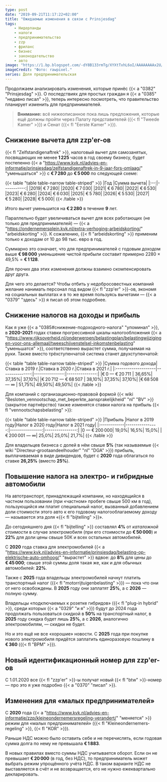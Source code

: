 ```yaml
---
type: post
date: "2019-09-21T11:17:22+02:00"
title: "Ожидаемые изменения в связи с Prinsjesdag"
tags:
    - Нидерланды
    - налоги
    - предпринимательство
    - zzp
    - фриланс
    - бизнес
    - законодательство
    - авто
image: "https://1.bp.blogspot.com/-dY8B133rmTg/XYXtTxhL6oI/AAAAAAAAx2U/4qjey_hUVvALNI5jXDRoW6WAdRGEcGoqQCKgBGAsYHg/s1600/business-3152586_1280.jpg"
imageCredit: "Фото: rawpixel."
series: Доля предпринимательская
---
```


Продолжаем анализировать изменения, которые принёс {{< a "0382" "Prinsjesdag" >}}. О последствиях для простых граждан я {{< a "0385" "недавно писал" >}}, теперь интересно посмотреть, что правительство планирует изменить для предпринимателей.

<!--more-->

> **Внимание:** всё нижеописанное пока лишь предложения, которые ещё должны пройти через Палату представителей ({{< fl "Tweede Kamer" >}}) и Сенат ({{< fl "Eerste Kamer" >}}).

## Снижение вычета для zzp'er-ов

{{< fl "Zelfstandigenaftrek" >}}, налоговый вычет для самозанятых, посвящающих не менее **1 225** часов в год своему бизнесу, будет постепенно {{< a "https://www.kvk.nl/advies-en-informatie/prinsjesdag/zelfstandigenaftrek-in-9-jaar-fors-omlaag/" "уменьшаться" >}} с **€ 7 280** до **€ 5 000** по следующей схеме:

{{< table "table table-narrow table-striped" >}}
|Год |Сумма вычета|
|:--:|-----------:|
|2019|     € 7 280|
|2020|     € 7 030|
|2021|     € 6 780|
|2022|     € 6 530|
|2023|     € 6 280|
|2024|     € 6 030|
|2025|     € 5 780|
|2026|     € 5 530|
|2027|     € 5 280|
|2028|     € 5 000|
{{< /table >}}

Итого вычет уменьшится на **€ 2 280** в течение **9** лет.

Параллельно будет увеличиваться вычет для всех работающих (не только для предпринимателей) — {{< a "https://ondernemersplein.kvk.nl/extra-verhoging-arbeidskorting/" "arbeidskorting" >}}. К сожалению, {{< fl "arbeidskorting" >}} применим только к доходам от 10 до 98 тыс. евро в год.

Суммарно это означает, что для предпринимателей с годовым доходом выше **€ 98 000** уменьшение чистой прибыли составит примерно 2280 × 49,5% = **€ 1 128**.

Для прочих два этих изменения должны взаимно скомпенсировать друг друга.

Для чего это делается? Чтобы отбить у недобросовестных компаний желание нанимать персонал под видом {{< fl "zzp'er" >}}-ов, экономя на социальных выплатах и в то же время пользуясь вычетами — {{< a "0379" "­здесь" >}} я писал об этом подробнее.

## Снижение налогов на доходы и прибыль

Как я уже {{< a "0385#снижение-подоходного-налога" "упоминал" >}}, в **2020-2021** годах ставки прогрессивной шкалы налогообложения {{< a "https://www.rijksoverheid.nl/onderwerpen/belastingplan/belastingwijzigingen-voor-ons-allemaal/tweeschijvenstelsel-inkomstenbelasting" "уменьшатся" >}}, соответственно вырастет сумма, получаемая на руки. Также вместо трёхступенчатой система станет двухступенчатой:

{{< table "table table-narrow table-striped" >}}
|Сумма годового дохода|Ставка в 2019 г.|Ставка в 2020 г.|Ставка в 2021 г.|
|:--------------------|---------------:|---------------:|---------------:|
|€ 0 — € 20 711       |          36,65%|          37,35%|          37,10%|
|€ 20 712 — € 68 507  |          38,10%|          37,35%|          37,10%|
|€ 68 508 — ∞         |          51,75%|          49,50%|          49,50%|
{{< /table >}}

Для компаний с организационно-правовой формой {{< wiki "Besloten_vennootschap_met_beperkte_aansprakelijkheid" "nl" "BV" >}} (закрытое партнёрство) также изменятся ставки налога на прибыль {{< fl "vennootschapsbelasting" >}}:

{{< table "table table-narrow table-striped" >}}
|Прибыль      |Налог в 2019 году|Налог в 2020 году|Налог в 2021 году|
|:------------|----------------:|----------------:|----------------:|
|0 — € 200 000|            19,0%|            16,5%|            15,0%|
|€ 200 001 — ∞|            25,0%|            25,0%|            21,7%|
{{< /table >}}

Для владельцев бизнеса с долей в нём свыше **5%** (так называемые {{< wiki "Directeur-grootaandeelhouder" "nl" "DGA" >}}) прибыль, выплачиваемая в виде дивидендов, будет с **2020** года облагаться по ставке **26,25%** (вместо **25%**).

## Повышение налога на электро- и гибридные автомобили

На автотранспорт, принадлежащий компании, но находящийся в частном пользовании (при «частном» пробеге свыше 500 км в год), пользующийся им платит специальный налог, вызванный добавлением доли стоимости этого авто к его годовому налогооблагаемому доходу — называется эта доля «{{< fl "bijtelling" >}}».

До сегодняшнего дня {{< fl "bijtelling" >}} составлял **4%** от *каталожной стоимости* в случае электромобиля (при его стоимости до **€ 50 000**) и **22%** для доли цены свыше 50К и всех остальных автомобилей.

С **2020** года ставка для электромобилей {{< a "https://www.kvk.nl/advies-en-informatie/prinsjesdag/belasting-op-elektrische-auto-omhoog/" "вырастет" >}} вдвое: до **8%** для цены до **€ 45 000**; свыше этой суммы доля такая же, как и для обычных автомобилей: **22%**.

Также с **2025** года владельцы электромобилей начнут платить транспортный налог ({{< fl "motorrijtuigenbelasting" >}}) — пока что они от него освобождены. В **2025** году они заплатят **25%**, а с **2026** — полную сумму.

Владельцы «подключаемых к розетке гибридов» ({{< fl "plug-in hybrid" >}}, среди которых {{< a "0329" "и я" >}}) будут до 2024 года продолжать пользоваться скидкой в **50%** на транспортный налог, в **2025** году скидка будет лишь **25%**, а с **2026**, аналогично электромобилям, — скидки не будет.

Но и это ещё не все «хорошие» новости. С **2025** года при покупке нового электромобиля придётся заплатить единоразовую пошлину в **€ 360** ({{< fl "BPM" >}}).

## Новый идентификационный номер для zzp'er-ов

С 1.01.2020 все {{< fl "zzp'er" >}}-ы получат новый {{< fl "btw" >}}-номер — про это я уже подробно {{< a "0370" "писал" >}}.

## Изменения для «малых предпринимателей»

С **2020** года {{< a "https://www.kvk.nl/advies-en-informatie/zzp/kleineondernemersregeling-verandert/" "меняется" >}} режим для «малых предпринимателей» ({{< fl "Kleineondernemers­regeling" >}}, {{< fl "KOR" >}}).

Раньше НДС можно было оставить себе и не перечислять, если годовая сумма долга по нему не превышала **€ 1 883**.

В новых правилах вместо суммы НДС учитывается оборот. Если он не превышает **€ 20 000** (в год, без НДС), то предприниматель может выбрать режим упрощённого учёта НДС. В таком варианте НДС не выставляется в счёт и не возвращается, его не нужно ежеквартально декларировать.